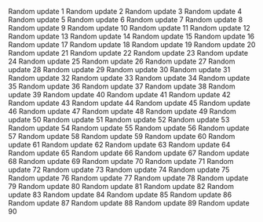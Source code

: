 Random update 1
Random update 2
Random update 3
Random update 4
Random update 5
Random update 6
Random update 7
Random update 8
Random update 9
Random update 10
Random update 11
Random update 12
Random update 13
Random update 14
Random update 15
Random update 16
Random update 17
Random update 18
Random update 19
Random update 20
Random update 21
Random update 22
Random update 23
Random update 24
Random update 25
Random update 26
Random update 27
Random update 28
Random update 29
Random update 30
Random update 31
Random update 32
Random update 33
Random update 34
Random update 35
Random update 36
Random update 37
Random update 38
Random update 39
Random update 40
Random update 41
Random update 42
Random update 43
Random update 44
Random update 45
Random update 46
Random update 47
Random update 48
Random update 49
Random update 50
Random update 51
Random update 52
Random update 53
Random update 54
Random update 55
Random update 56
Random update 57
Random update 58
Random update 59
Random update 60
Random update 61
Random update 62
Random update 63
Random update 64
Random update 65
Random update 66
Random update 67
Random update 68
Random update 69
Random update 70
Random update 71
Random update 72
Random update 73
Random update 74
Random update 75
Random update 76
Random update 77
Random update 78
Random update 79
Random update 80
Random update 81
Random update 82
Random update 83
Random update 84
Random update 85
Random update 86
Random update 87
Random update 88
Random update 89
Random update 90
